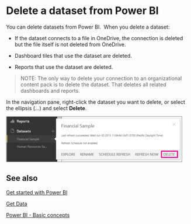 <properties 
   pageTitle="Delete a dataset from Power BI"
   description="Delete a dataset from Power BI"
   services="powerbi" 
   documentationCenter="" 
   authors="maggiesMSFT" 
   manager="mblythe" 
   editor=""
   tags=""/>
 
<tags
   ms.service="powerbi"
   ms.devlang="NA"
   ms.topic="article"
   ms.tgt_pltfrm="NA"
   ms.workload="powerbi"
   ms.date="10/14/2015"
   ms.author="maggies"/>

# Delete a dataset from Power BI

You can delete datasets from Power BI.  When you delete a dataset:

-   If the dataset connects to a file in OneDrive, the connection is deleted but the file itself is not deleted from OneDrive.

-   Dashboard tiles that use the dataset are deleted.

-   Reports that use the dataset are deleted.

> NOTE: The only way to delete your connection to an organizational content pack is to delete the dataset. That deletes all related dashboards and reports.

In the navigation pane, right-click the dataset you want to delete, or select the ellipsis (...) and select **Delete**.

![](media/powerbi-service-delete-a-dataset-from/PBI_DatasetFlyoutDelete.png)

## See also

[Get started with Power BI](powerbi-service-get-started.md)

[Get Data](powerbi-service-get-data.md)

[Power BI - Basic concepts](powerbi-service-basic-concepts.md)
